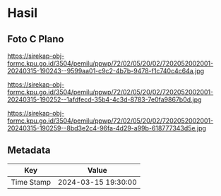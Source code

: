 # Hasil

## Foto C Plano

https://sirekap-obj-formc.kpu.go.id/3504/pemilu/ppwp/72/02/05/20/02/7202052002001-20240315-190243--9599aa01-c9c2-4b7b-9478-f1c740c4c64a.jpg

https://sirekap-obj-formc.kpu.go.id/3504/pemilu/ppwp/72/02/05/20/02/7202052002001-20240315-190252--1afdfecd-35b4-4c3d-8783-7e0fa9867b0d.jpg

https://sirekap-obj-formc.kpu.go.id/3504/pemilu/ppwp/72/02/05/20/02/7202052002001-20240315-190259--8bd3e2c4-96fa-4d29-a99b-618777343d5e.jpg


## Metadata

| Key        | Value               |
| ---------- | ------------------- |
| Time Stamp | 2024-03-15 19:30:00 |



